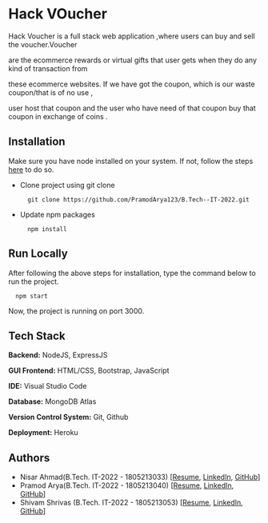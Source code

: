 
# Hack VOucher 

Hack Voucher is a full stack web application ,where users can buy and sell the voucher.Voucher 

are the ecommerce rewards or virtual gifts that user gets when they do any kind of transaction from 

these ecommerce websites. If we have got the coupon, which is our waste coupon/that is of no use ,

user host that coupon and the user who have need of that coupon buy that coupon in exchange of coins .


## Installation
Make sure you have node installed on your system. If not, follow the steps [here](https://nodejs.org/en/download/) to do so.

- Clone project using git clone

    ```
      git clone https://github.com/PramodArya123/B.Tech--IT-2022.git
    ```

- Update npm packages

    ```
      npm install
    ```
## Run Locally

After following the above steps for installation, type the command below to run the project.

  ```
    npm start
  ```
  
Now, the project is running on port 3000.


## Tech Stack

**Backend:** NodeJS, ExpressJS

**GUI Frontend:** HTML/CSS, Bootstrap, JavaScript

**IDE:** Visual Studio Code

**Database:** MongoDB Atlas

**Version Control System:** Git, Github

**Deployment:** Heroku



## Authors

- Nisar Ahmad(B.Tech. IT-2022 - 1805213033) [[Resume](http://bit.ly/NISAR_RES), [LinkedIn](https://www.linkedin.com/in/nisarahmad01/), [GitHub](https://github.com/Nisaar123)]
- Pramod Arya(B.Tech. IT-2022 - 1805213040) [[Resume](https://bit.ly/PAresume), [LinkedIn](https://www.linkedin.com/in/pramod-arya-3125241a0/), [GitHub](https://github.com/PramodArya123)]
- Shivam Shrivas (B.Tech. IT-2022 - 1805213053) [[Resume](https://bit.ly/shivam_res), [LinkedIn](https://www.linkedin.com/in/shivam-shrivas-403045190/), [GitHub](https://github.com/Shivamshrivas)]